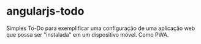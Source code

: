 # angularjs-todo

Simples To-Do para exemplificar uma configuração de uma aplicação web que possa ser "instalada" em um dispositivo móvel. Como PWA.


